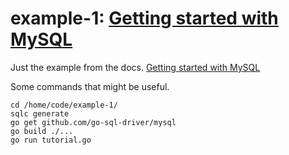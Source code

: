 # example-1: [Getting started with MySQL](https://docs.sqlc.dev/en/latest/tutorials/getting-started-mysql.html)

Just the example from the docs. [Getting started with MySQL](https://docs.sqlc.dev/en/latest/tutorials/getting-started-mysql.html)

Some commands that might be useful.

    cd /home/code/example-1/
    sqlc generate
    go get github.com/go-sql-driver/mysql
    go build ./...
    go run tutorial.go
